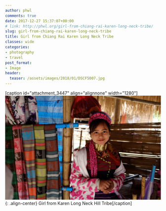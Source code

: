 ```yaml
---
author: phwl
comments: true
date: 2017-12-27 15:37:07+00:00
# link: http://phwl.org/girl-from-chiang-rai-karen-long-neck-tribe/
slug: girl-from-chiang-rai-karen-long-neck-tribe
title: Girl from Chiang Rai Karen Long Neck Tribe
classes: wide
categories:
- photography
- travel
post_format:
- Image
header:
  teaser: /assets/images/2018/01/DSCF5007.jpg
---
```


[caption id="attachment_3447" align="alignnone" width="1280"]![](/assets/images/2018/01/DSCF5007.jpg){: .align-center} Girl from Karen Long Neck Hill Tribe[/caption]
